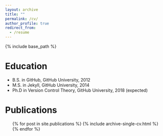 ```yaml
---
layout: archive
title: ""
permalink: /cv/
author_profile: true
redirect_from:
  - /resume
---
```


{% include base_path %}

Education
======
* B.S. in GitHub, GitHub University, 2012
* M.S. in Jekyll, GitHub University, 2014
* Ph.D in Version Control Theory, GitHub University, 2018 (expected)



Publications
======
  <ul>{% for post in site.publications %}
    {% include archive-single-cv.html %}
  {% endfor %}</ul>
  

